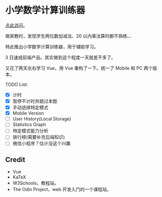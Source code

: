 # 小学数学计算训练器

[点此访问](https://clouder0.github.io/primary-math-trainer/)。

做家教时，发现学生两位数加减法、20 以内乘法算的都不熟练、、

特此推出小学数学计算训练器，用于辅助学习。

3 日速成前端产品。其实做到这个程度一天就差不多了。

又花了两天左右学习 Vue，用 Vue 重构了一下。统一了 Mobile 和 PC 两个版本。

TODO List:

- [x] 计时
- [x] 暂停不计时并跳过本题
- [x] 手动选择特定模式
- [x] Mobile Version
- [ ] User History(Local Storage)
- [ ] Statistics Graph
- [ ] 特定模式能力分析
- [ ] 排行榜(需要补充后端知识)
- [ ] 微信小程序？估计没这个兴趣

## Credit

- Vue
- KaTeX
- W3Schools，教程站。
- The Odin Project，web 开发入门的一个课程站。
